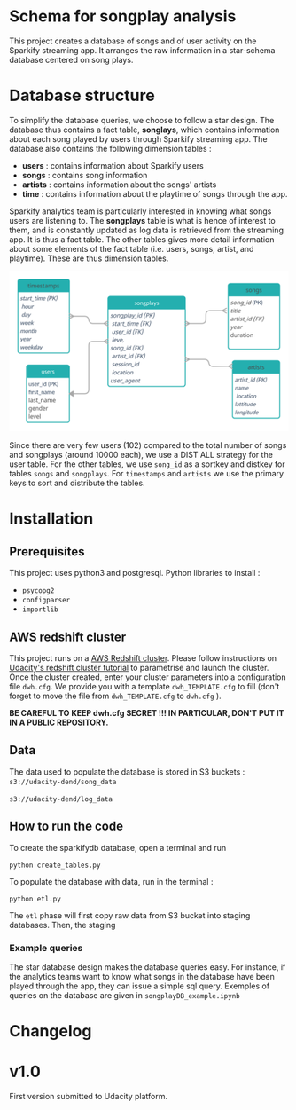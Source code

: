 # Schema for songplay analysis

This project creates a database of songs and of user activity on the Sparkify streaming app. It arranges the raw information in a star-schema database centered on song plays.


# Database structure

To simplify the database queries, we choose to follow a star design. The database thus contains a fact table, **songlays**, which contains information about each song played by users through Sparkify streaming app. The database also contains the following dimension tables :
- **users** : contains information about Sparkify users
- **songs** : contains song information
- **artists** : contains information about the songs' artists
- **time** : contains information about the playtime of songs through the app.

Sparkify analytics team is particularly interested in knowing what songs users are listening to. The **songplays** table is what is hence of interest to them, and is constantly updated as log data is retrieved from the streaming app. It is thus a fact table. The other tables gives more detail information about some elements of the fact table (i.e. users, songs, artist, and playtime). These are thus dimension tables.

![alt text](songplay_DB.png "Sparkify song play schema")

Since there are very few users (102) compared to the total number of songs and songplays (around 10000 each), we use a DIST ALL strategy for the user table. For the other tables, we use `song_id` as a sortkey and distkey for tables `songs` and `songplays`. For `timestamps` and `artists` we use the primary keys to sort and distribute the tables. 

# Installation

## Prerequisites

This project uses python3 and postgresql.
Python libraries to install :
- `psycopg2`
- `configparser`
- `importlib`

## AWS redshift cluster
This project runs on a [AWS Redshift cluster](https://aws.amazon.com/redshift). Please follow instructions on [Udacity's redshift cluster tutorial](https://classroom.udacity.com/nanodegrees/nd027/parts/69a25b76-3ebd-4b72-b7cb-03d82da12844/modules/38c9fd5f-315b-4648-8b27-f3947c936a15/lessons/21d59f40-6033-40b5-81a2-4a3211d9f46e/concepts/fad03fb3-ce48-4a69-9887-4baf8751cae3)
to parametrise and launch the cluster.
Once the cluster created, enter your cluster parameters into a configuration file `dwh.cfg`. We provide you with a template `dwh_TEMPLATE.cfg` to fill (don't forget to move the file from `dwh_TEMPLATE.cfg` to `dwh.cfg` ).

**__BE CAREFUL TO KEEP dwh.cfg SECRET !!! IN PARTICULAR, DON'T PUT IT IN A PUBLIC REPOSITORY.__**

## Data
The data used to populate the database is stored in S3 buckets :
`s3://udacity-dend/song_data`

`s3://udacity-dend/log_data`

## How to run the code


To create the sparkifydb database, open a terminal and run 

    python create_tables.py
    
To populate the database with data, run in the terminal :
    
    python etl.py
    
The `etl` phase will first copy raw data from S3 bucket into staging databases. Then, the staging 

### Example queries
The star database design makes the database queries easy. For instance, if the analytics teams want to know what songs in the database have been played through the app, they can issue a simple sql query. 
Exemples of queries on the database are given in `songplayDB_example.ipynb`

# Changelog

# v1.0
First version submitted to Udacity platform.